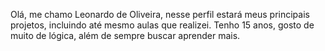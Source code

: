 Olá, me chamo Leonardo de Oliveira, nesse perfil estará meus principais projetos, incluindo até mesmo aulas que realizei.
 Tenho 15 anos, gosto de muito de lógica, além de sempre buscar aprender mais.
